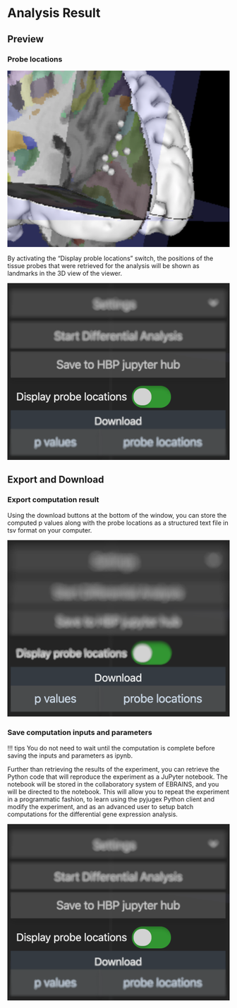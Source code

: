 # Analysis Result

## Preview

### Probe locations

[![](images/jugex_probes_on_viewer.png)](images/jugex_probes_on_viewer.png)

By activating the “Display proble locations” switch, the positions of the tissue probes that were retrieved for the analysis will be shown as landmarks in the 3D view of the viewer.

[![](images/jugex_display_probe.png)](images/jugex_display_probe.png)

## Export and Download

### Export computation result

Using the download buttons at the bottom of the window, you can store the computed p values along with the probe locations as a structured text file in tsv format on your computer.

[![](images/jugex_export.png)](images/jugex_export.png)

### Save computation inputs and parameters

!!! tips
    You do not need to wait until the computation is complete before saving the inputs and parameters as ipynb.

Further than retrieving the results of the experiment, you can retrieve the Python code that will reproduce the experiment as a JuPyter notebook. The notebook will be stored in the collaboratory system of EBRAINS, and you will be directed to the notebook. This will allow you to repeat the experiment in a programmatic fashion, to learn using the pyjugex Python client and modify the experiment, and as an advanced user to setup batch computations for the differential gene expression analysis.

[![](images/jugex_display_probe.png)](images/jugex_display_probe.png)